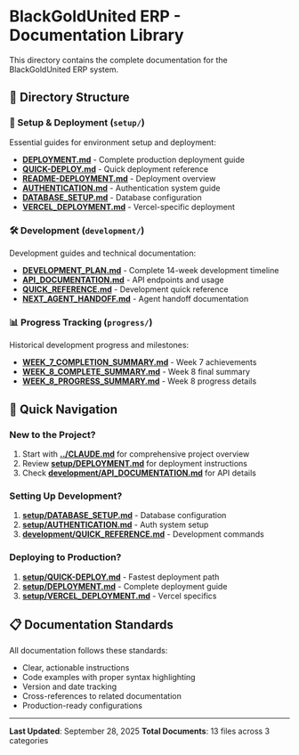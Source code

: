 # BlackGoldUnited ERP - Documentation Library

This directory contains the complete documentation for the BlackGoldUnited ERP system.

## 📁 Directory Structure

### 🚀 Setup & Deployment (`setup/`)
Essential guides for environment setup and deployment:
- **[DEPLOYMENT.md](setup/DEPLOYMENT.md)** - Complete production deployment guide
- **[QUICK-DEPLOY.md](setup/QUICK-DEPLOY.md)** - Quick deployment reference
- **[README-DEPLOYMENT.md](setup/README-DEPLOYMENT.md)** - Deployment overview
- **[AUTHENTICATION.md](setup/AUTHENTICATION.md)** - Authentication system guide
- **[DATABASE_SETUP.md](setup/DATABASE_SETUP.md)** - Database configuration
- **[VERCEL_DEPLOYMENT.md](setup/VERCEL_DEPLOYMENT.md)** - Vercel-specific deployment

### 🛠️ Development (`development/`)
Development guides and technical documentation:
- **[DEVELOPMENT_PLAN.md](development/DEVELOPMENT_PLAN.md)** - Complete 14-week development timeline
- **[API_DOCUMENTATION.md](development/API_DOCUMENTATION.md)** - API endpoints and usage
- **[QUICK_REFERENCE.md](development/QUICK_REFERENCE.md)** - Development quick reference
- **[NEXT_AGENT_HANDOFF.md](development/NEXT_AGENT_HANDOFF.md)** - Agent handoff documentation

### 📊 Progress Tracking (`progress/`)
Historical development progress and milestones:
- **[WEEK_7_COMPLETION_SUMMARY.md](progress/WEEK_7_COMPLETION_SUMMARY.md)** - Week 7 achievements
- **[WEEK_8_COMPLETE_SUMMARY.md](progress/WEEK_8_COMPLETE_SUMMARY.md)** - Week 8 final summary
- **[WEEK_8_PROGRESS_SUMMARY.md](progress/WEEK_8_PROGRESS_SUMMARY.md)** - Week 8 progress details

## 🎯 Quick Navigation

### New to the Project?
1. Start with **[../CLAUDE.md](../CLAUDE.md)** for comprehensive project overview
2. Review **[setup/DEPLOYMENT.md](setup/DEPLOYMENT.md)** for deployment instructions
3. Check **[development/API_DOCUMENTATION.md](development/API_DOCUMENTATION.md)** for API details

### Setting Up Development?
1. **[setup/DATABASE_SETUP.md](setup/DATABASE_SETUP.md)** - Database configuration
2. **[setup/AUTHENTICATION.md](setup/AUTHENTICATION.md)** - Auth system setup
3. **[development/QUICK_REFERENCE.md](development/QUICK_REFERENCE.md)** - Development commands

### Deploying to Production?
1. **[setup/QUICK-DEPLOY.md](setup/QUICK-DEPLOY.md)** - Fastest deployment path
2. **[setup/DEPLOYMENT.md](setup/DEPLOYMENT.md)** - Complete deployment guide
3. **[setup/VERCEL_DEPLOYMENT.md](setup/VERCEL_DEPLOYMENT.md)** - Vercel specifics

## 📋 Documentation Standards

All documentation follows these standards:
- Clear, actionable instructions
- Code examples with proper syntax highlighting
- Version and date tracking
- Cross-references to related documentation
- Production-ready configurations

---

**Last Updated**: September 28, 2025
**Total Documents**: 13 files across 3 categories